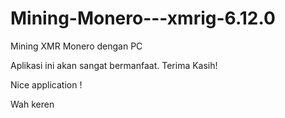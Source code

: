 # Mining-Monero---xmrig-6.12.0

Mining XMR Monero dengan PC

Aplikasi ini akan sangat bermanfaat. Terima Kasih!

Nice application !

Wah keren
